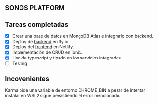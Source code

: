 ## SONGS PLATFORM

## Tareas completadas

- [x] Crear una base de datos en MongoDB Atlas e integrarlo con backend.
- [x] Deploy de [backend](https://github.com/cheems-dev/ntt-back) en fly.io.
- [x] Deploy del [frontend](https://beautiful-crumble-e48f83.netlify.app/) en Netlify.
- [x] Implementación de CRUD en ionic.
- [x] Uso de typescript y tipado en los servicios integrados.
- [ ] Testing

## Incovenientes

Karma pide una variable de entorno CHROME_BIN a pesar de intentar instalar en WSL2 sigue persistiendo el error mencionado.
